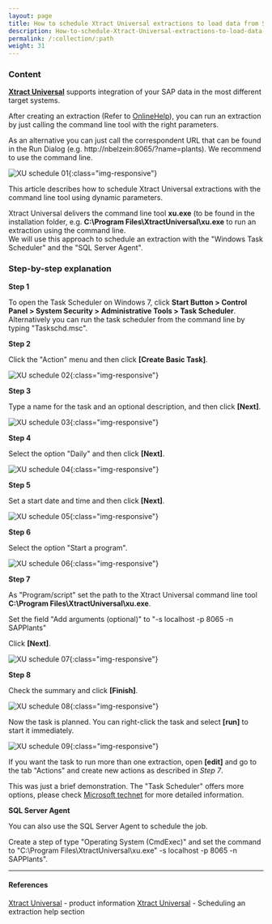 ```yaml
---
layout: page
title: How to schedule Xtract Universal extractions to load data from SAP.
description: How-to-schedule-Xtract-Universal-extractions-to-load-data-from-SAP.
permalink: /:collection/:path
weight: 31
---
```


### Content ###

**[Xtract Universal](https://www.theobald-software.com/en/xtract-universa)** supports integration of your SAP data in the most different target systems. <br>

After creating an extraction (Refer to [OnlineHelp](https://help.theobald-software.com/en/xtract-universal/index)), you can run an extraction by just calling the command line tool with the right parameters. <br>

As an alternative you can just call the correspondent URL that can be found in the Run Dialog (e.g. http://nbelzein:8065/?name=plants). We recommend to use the command line.

![XU schedule 01](/img/contents/xu/xu-schedule-01.jpg){:class="img-responsive"}

This article describes how to schedule Xtract Universal extractions with the command line tool using dynamic parameters.

Xtract Universal delivers the command line tool **xu.exe** (to be found in the installation folder, e.g. **C:\Program Files\XtractUniversal\xu.exe** to run an extraction using the command line. <br>
We will use this approach to schedule an extraction with the "Windows Task Scheduler" and the "SQL Server Agent".

### Step-by-step explanation ###

**Step 1** <br>

To open the Task Scheduler on Windows 7, click **Start Button > Control Panel > System Security > Administrative Tools > Task Scheduler**.
Alternatively you can run the task scheduler from the command line by typing "Taskschd.msc".

**Step 2** <br> 

Click the "Action" menu and then click **[Create Basic Task]**.

![XU schedule 02](/img/contents/xu/xu-schedule-02.jpg){:class="img-responsive"}

**Step 3** <br>

Type a name for the task and an optional description, and then click **[Next]**.

![XU schedule 03](/img/contents/xu/xu-schedule-03.jpg){:class="img-responsive"}

**Step 4** <br>

Select the option "Daily" and then click **[Next]**.

![XU schedule 04](/img/contents/xu/xu-schedule-04.jpg){:class="img-responsive"}

**Step 5** <br>

Set a start date and time and then click **[Next]**.

![XU schedule 05](/img/contents/xu/xu-schedule-05.jpg){:class="img-responsive"}

**Step 6** <br>

Select the option "Start a program".

![XU schedule 06](/img/contents/xu/xu-schedule-06.jpg){:class="img-responsive"}

**Step 7** <br>

As "Program/script" set the path to the Xtract Universal command line tool **C:\Program Files\XtractUniversal\xu.exe**. <br> 

Set the field "Add arguments (optional)" to "-s localhost -p 8065 -n SAPPlants" <br>

Click **[Next]**.

![XU schedule 07](/img/contents/xu/xu-schedule-07.png){:class="img-responsive"}

**Step 8** <br>

Check the summary and click **[Finish]**.

![XU schedule 08](/img/contents/xu/xu-schedule-08.png){:class="img-responsive"}

Now the task is planned. You can right-click the task and select **[run]** to start it immediately. <br>

![XU schedule 09](/img/contents/xu/xu-schedule-09.jpg){:class="img-responsive"}

If you want the task to run more than one extraction, open **[edit]** and go to the tab "Actions" and create new actions as described in *Step 7*. <br>

This was just a brief demonstration. The "Task Scheduler" offers more options, please check [Microsoft technet](http://technet.microsoft.com/en-us/library/cc721931.aspx) for more detailed information.

**SQL Server Agent** <br>

You can also use the SQL Server Agent to schedule the job. <br>

Create a step of type "Operating System (CmdExec)" and set the command to "C:\Program Files\XtractUniversal\xu.exe" -s localhost -p 8065 -n SAPPlants".

***********

#### References ####

[Xtract Universal](https://theobald-software.com/en/xtract-universal/) - product information
[Xtract Universal](https://help.theobald-software.com/en/xtract-universal/advanced-techniques/scheduling_extraction) - Scheduling an extraction help section

